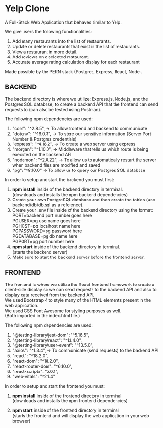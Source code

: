 # Yelp Clone

A Full-Stack Web Application that behaves similar to Yelp. <br>

We give users the following functionalities: <br>

1. Add many restaurants into the list of restaurants. <br>
2. Update or delete restaurants that exist in the list of restaurants. <br>
3. View a restaurant in more detail. <br>
4. Add reviews on a selected restaurant. <br>
5. Accurate average rating calculation display for each restaurant. <br>

Made possible by the PERN stack (Postgres, Express, React, Node). <br>

## BACKEND

The backend directory is where we utilize: Express.js, Node.js, and the Postgres SQL database, to create a backend API that the frontend can send requests to (can also be tested using Postman). <br>

The following npm dependencies are used: <br>

1. "cors": "^2.8.5", -> To allow frontend and backend to communicate <br>
2. "dotenv": "^16.0.3", -> To store our sensitive information (Server Port Number & Postgres credentials) <br>
3. "express": "^4.18.2", -> To create a web server using express <br>
4. "morgan": "^1.10.0", -> Middleware that tells us which route is being executed on the backend API <br>
5. "nodemon": "^2.0.22", -> To allow us to automatically restart the server when backend files are modified and saved <br>
6. "pg": "^8.10.0" -> To allow us to query our Postgres SQL database <br>

In order to setup and start the backend you must first: <br>

1. **npm install** inside of the backend directory in terminal. <br>
   (downloads and installs the npm backend dependencies) <br>
2. Create your own PostgreSQL database and then create the tables (use backend/db/db.sql as a reference). <br>
3. Create your .env file inside of the backend directory using the format: <br>
   PORT=backend port number goes here <br>
   PGUSER=pg username goes here <br>
   PGHOST=pg localhost name here <br>
   PGPASSWORD=pg password here <br>
   PGDATABASE=pg db name here <br>
   PGPORT=pg port number here <br>
4. **npm start** inside of the backend directory in terminal. <br>
   (starts the backend server) <br>
5. Make sure to start the backend server before the frontend server. <br>

## FRONTEND

The frontend is where we utilize the React frontend framework to create a client-side display so we can send requests to the backend API and also to display data received from the backend API. <br>
We used Bootstrap 4 to style many of the HTML elements present in the web application. <br>
We used CSS Font Awesome for styling purposes as well. <br>
(Both imported in the index.html file.) <br>

The following npm dependencies are used: <br>

1. "@testing-library/jest-dom": "^5.16.5", <br>
2. "@testing-library/react": "^13.4.0", <br>
3. "@testing-library/user-event": "^13.5.0", <br>
4. "axios": "^1.3.4", -> To communicate (send requests) to the backend API <br>
5. "react": "^18.2.0", <br>
6. "react-dom": "^18.2.0", <br>
7. "react-router-dom": "^6.10.0", <br>
8. "react-scripts": "5.0.1", <br>
9. "web-vitals": "^2.1.4" <br>

In order to setup and start the frontend you must: <br>

1. **npm install** inside of the frontend directory in terminal<br>
   (downloads and installs the npm frontend dependencies) <br>

2. **npm start** inside of the frontend directory in terminal<br>
   (starts the frontend and will display the web application in your web browser) <br>
